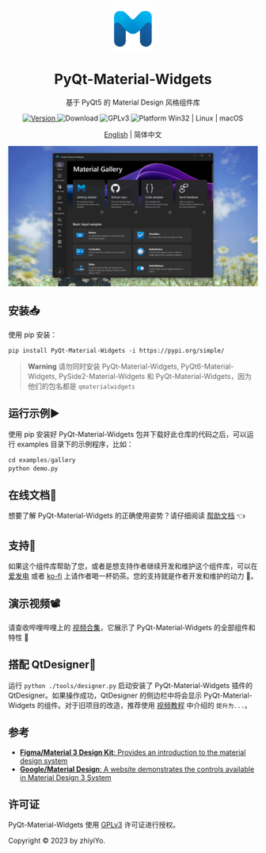 <p align="center">
  <img width="18%" align="center" src="source/_static/logo.png" alt="logo">
</p>
  <h1 align="center">
  PyQt-Material-Widgets
</h1>
<p align="center">
  基于 PyQt5 的 Material Design 风格组件库
</p>

<p align="center">
  <a href="https://pypi.org/project/PyQt-Material-Widgets" target="_blank">
    <img src="https://img.shields.io/pypi/v/pyqt-material-widgets?color=%2334D058&label=Version" alt="Version">
  </a>

  <a style="text-decoration:none">
    <img src="https://static.pepy.tech/personalized-badge/pyside6-material-widgets?period=total&units=international_system&left_color=grey&right_color=brightgreen&left_text=Downloads" alt="Download"/>
  </a>

  <a style="text-decoration:none">
    <img src="https://img.shields.io/badge/License-GPLv3-blue?color=#4ec820" alt="GPLv3"/>
  </a>

  <a style="text-decoration:none">
    <img src="https://img.shields.io/badge/Platform-Win32%20|%20Linux%20|%20macOS-blue?color=#4ec820" alt="Platform Win32 | Linux | macOS"/>
  </a>
</p>

<p align="center">
<a href="../README.md">English</a> | 简体中文
</p>

![Interface](./source/_static/Interface.jpg)

## 安装📥
使用 pip 安装：
```shell
pip install PyQt-Material-Widgets -i https://pypi.org/simple/
```

> **Warning**
> 请勿同时安装 PyQt-Material-Widgets, PyQt6-Material-Widgets, PySide2-Material-Widgets 和 PyQt-Material-Widgets，因为他们的包名都是 `qmaterialwidgets`


## 运行示例▶️
使用 pip 安装好 PyQt-Material-Widgets 包并下载好此仓库的代码之后，可以运行 examples 目录下的示例程序，比如：
```python
cd examples/gallery
python demo.py
```


## 在线文档📕
想要了解 PyQt-Material-Widgets 的正确使用姿势？请仔细阅读 [帮助文档](https://qmaterialwidgets.vercel.app/zh/) 👈

## 支持💖
如果这个组件库帮助了您，或者是想支持作者继续开发和维护这个组件库，可以在 [爱发电](https://afdian.net/a/zhiyiYo) 或者 [ko-fi](https://ko-fi.com/zhiyiYo) 上请作者喝一杯奶茶。您的支持就是作者开发和维护的动力 🥰。

## 演示视频📽️
请查收哔哩哔哩上的 [视频合集](https://www.bilibili.com/video/BV1k14y1z74o)，它展示了 PyQt-Material-Widgets 的全部组件和特性 🎉

## 搭配 QtDesigner🚀
运行 `python ./tools/designer.py` 启动安装了 PyQt-Material-Widgets 插件的 QtDesigner。如果操作成功，QtDesigner 的侧边栏中将会显示 PyQt-Material-Widgets 的组件。对于旧项目的改造，推荐使用 [视频教程](https://www.bilibili.com/video/BV1na4y1V7jH) 中介绍的 `提升为...`。


## 参考
* [**Figma/Material 3 Design Kit**: Provides an introduction to the material design system](https://www.figma.com/community/file/1035203688168086460/Material-3-Design-Kit)
* [**Google/Material Design**: A website demonstrates the controls available in Material Design 3 System](https://m3.material.io/get-started)

## 许可证
PyQt-Material-Widgets 使用 [GPLv3](../LICENSE) 许可证进行授权。

Copyright © 2023 by zhiyiYo.
